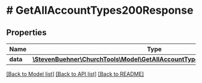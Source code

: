 # # GetAllAccountTypes200Response

## Properties

Name | Type | Description | Notes
------------ | ------------- | ------------- | -------------
**data** | [**\StevenBuehner\ChurchTools\Model\GetAllAccountTypes200ResponseDataInner[]**](GetAllAccountTypes200ResponseDataInner.md) |  | [optional]

[[Back to Model list]](../../README.md#models) [[Back to API list]](../../README.md#endpoints) [[Back to README]](../../README.md)
